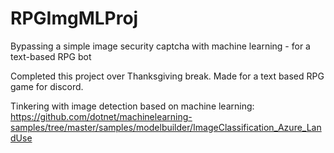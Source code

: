 # RPGImgMLProj
Bypassing a simple image security captcha with machine learning - for a text-based RPG bot

Completed this project over Thanksgiving break. Made for a text based RPG game for discord.

Tinkering with image detection based on machine learning: https://github.com/dotnet/machinelearning-samples/tree/master/samples/modelbuilder/ImageClassification_Azure_LandUse

